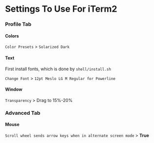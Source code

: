 # Settings To Use For iTerm2

### Profile Tab

#### Colors

`Color Presets` > `Solarized Dark`


#### Text

First install fonts, which is done by `shell/install.sh`

`Change Font` > `12pt Meslo LG M Regular for Powerline`


#### Window

`Transparency` > Drag to 15%-20%

### Advanced Tab

#### Mouse

`Scroll wheel sends arrow keys when in alternate screen mode` > **True**
